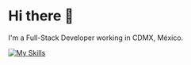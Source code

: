 # Hi there 👋


I'm a Full-Stack Developer working in CDMX, México.

[![My Skills](https://skillicons.dev/icons?i=vscode,git,postman,md,js,react,nextjs,md,bash,terraform,aws,azure,githubactions,docker,kubernetes)](https://skillicons.dev)
  
<!--START_SECTION:waka-->

<!--END_SECTION:waka-->
